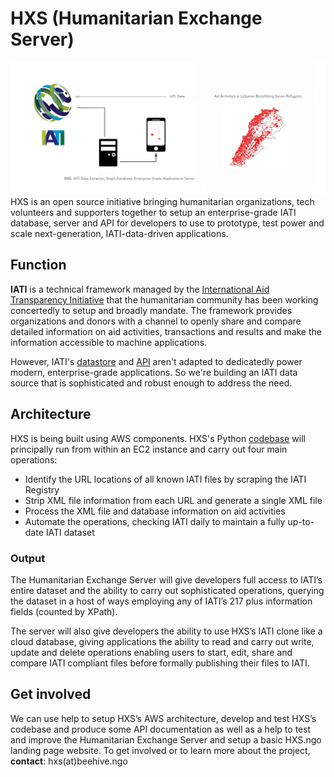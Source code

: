 # HXS (Humanitarian Exchange Server)
![HXS Diagram](https://github.com/HXS-API/Server/blob/master/hxs_server.png)
HXS is an open source initiative bringing humanitarian organizations, tech volunteers and supporters together to setup an enterprise-grade IATI database, server and API for developers to use to prototype, test power and scale next-generation, IATI-data-driven applications.

## Function

**IATI** is a technical framework managed by the [International Aid Transparency Initiative](http://iatistandard.org) that the humanitarian community has been working concertedly to setup and broadly mandate. The framework provides organizations and donors with a channel to openly share and compare detailed information on aid activities, transactions and results and make the information accessible to machine applications.

However, IATI's [datastore](http://datastore.iatistandard.org/docs/) and [API](https://iatiregistry.org/registry-api) aren't adapted to dedicatedly power modern, enterprise-grade applications. So we're building an IATI data source that is sophisticated and robust enough to address the need.

## Architecture

HXS is being built using AWS components. HXS's Python [codebase]() will principally run from within an EC2 instance and carry out four main operations:

* Identify the URL locations of all known IATI files by scraping the IATI Registry
* Strip XML file information from each URL and generate a single XML file
* Process the XML file and database information on aid activities
* Automate the operations, checking IATI daily to maintain a fully up-to-date IATI dataset

### Output

The Humanitarian Exchange Server will give developers full access to IATI’s entire dataset and the ability to carry out sophisticated operations, querying the dataset in a host of ways employing any of IATI’s 217 plus information fields (counted by XPath).

The server will also give developers the ability to use HXS’s IATI clone like a cloud database, giving applications the ability to read and carry out write, update and delete operations enabling users to start, edit, share and compare IATI compliant files before formally publishing their files to IATI.

## Get involved

We can use help to setup HXS’s AWS architecture, develop and test HXS’s codebase and produce some API documentation as well as a help to test and improve the Humanitarian Exchange Server and setup a basic HXS.ngo landing page website. To get involved or to learn more about the project, **contact**: hxs(at)beehive.ngo
